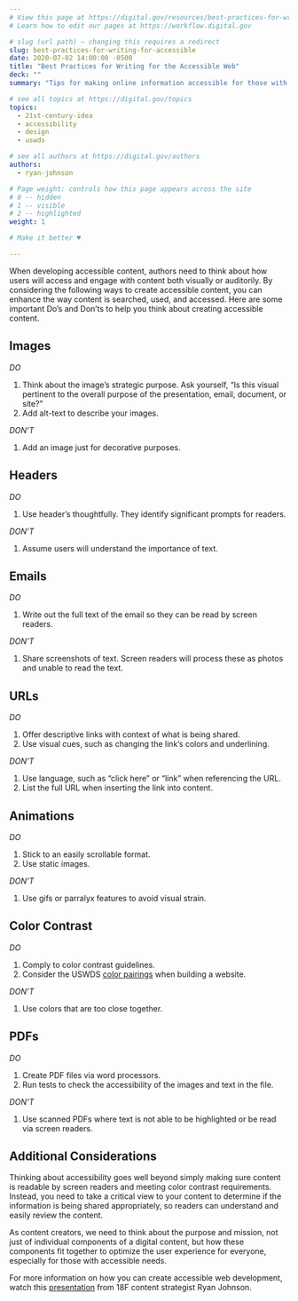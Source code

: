 ```yaml
---
# View this page at https://digital.gov/resources/best-practices-for-writing-for-accessible
# Learn how to edit our pages at https://workflow.digital.gov

# slug (url path) — changing this requires a redirect
slug: best-practices-for-writing-for-accessible
date: 2020-07-02 14:00:00 -0500
title: "Best Practices for Writing for the Accessible Web"
deck: ""
summary: "Tips for making online information accessible for those with auditory and visual needs."

# see all topics at https://digital.gov/topics
topics: 
  - 21st-century-idea
  - accessibility
  - design
  - uswds

# see all authors at https://digital.gov/authors
authors: 
  - ryan-johnson

# Page weight: controls how this page appears across the site
# 0 -- hidden
# 1 -- visible
# 2 -- highlighted
weight: 1

# Make it better ♥

---
```


When developing accessible content, authors need to think about how users will access and engage with content both visually or auditorily. By considering the following ways to create accessible content, you can enhance the way content is searched, used, and accessed. Here are some important Do’s and Don’ts to help you think about creating accessible content.

## Images

*DO* 

1. Think about the image’s strategic purpose. Ask yourself, “Is this visual pertinent to the overall purpose of the presentation, email, document, or site?” 
2. Add alt-text to describe your images. 

*DON'T*

1. Add an image just for decorative purposes. 
 
## Headers

*DO*

1. Use header’s thoughtfully. They identify significant prompts for readers. 

*DON'T*

1. Assume users will understand the importance of text. 

## Emails

*DO*

1. Write out the full text of the email so they can be read by screen readers. 

*DON'T*

1. Share screenshots of text. Screen readers will process these as photos and unable to read the text. 

## URLs

*DO*

1. Offer descriptive links with context of what is being shared. 
2. Use visual cues, such as changing the link’s colors and underlining. 

*DON'T*

1. Use language, such as “click here” or “link” when referencing the URL. 
2. List the full URL when inserting the link into content. 

## Animations

*DO*

1. Stick to an easily scrollable format. 
2. Use static images. 

*DON'T*

1. Use gifs or parralyx features to avoid visual strain. 
  
## Color Contrast

*DO*

1. Comply to color contrast guidelines. 
2. Consider the USWDS [color pairings](https://designsystem.digital.gov/design-tokens/color/overview/#color-and-accessibility) when building a website. 

*DON'T*

1. Use colors that are too close together. 

## PDFs

*DO*

1. Create PDF files via word processors. 
2. Run tests to check the accessibility of the images and text in the file. 

*DON'T*

1. Use scanned PDFs where text is not able to be highlighted or be read via screen readers. 

## Additional Considerations

Thinking about accessibility goes well beyond simply making sure content is readable by screen readers and meeting color contrast requirements. Instead, you need to take a critical view to your content to determine if the information is being shared appropriately, so readers can understand and easily review the content. 

As content creators, we need to think about the purpose and mission, not just of individual components of a digital content, but how these components fit together to optimize the user experience for everyone, especially for those with accessible needs. 

For more information on how you can create accessible web development, watch this [presentation](https://digital.gov/event/2020/03/20/writing-for-accessible-web/) from 18F content strategist Ryan Johnson. 
